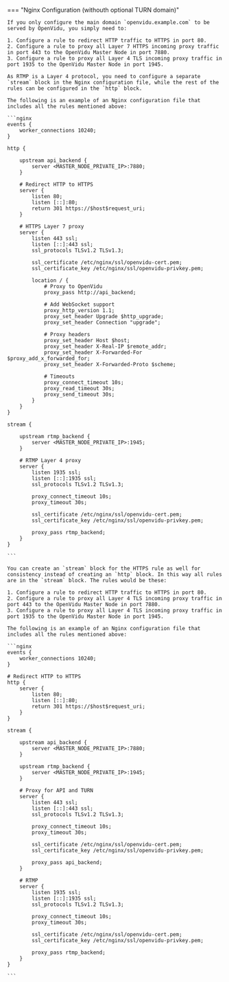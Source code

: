 === "Nginx Configuration (withouth optional TURN domain)"

    If you only configure the main domain `openvidu.example.com` to be served by OpenVidu, you simply need to:

    1. Configure a rule to redirect HTTP traffic to HTTPS in port 80.
    2. Configure a rule to proxy all Layer 7 HTTPS incoming proxy traffic in port 443 to the OpenVidu Master Node in port 7880.
    3. Configure a rule to proxy all Layer 4 TLS incoming proxy traffic in port 1935 to the OpenVidu Master Node in port 1945.

    As RTMP is a Layer 4 protocol, you need to configure a separate `stream` block in the Nginx configuration file, while the rest of the rules can be configured in the `http` block.

    The following is an example of an Nginx configuration file that includes all the rules mentioned above:

    ```nginx
    events {
        worker_connections 10240;
    }

    http {

        upstream api_backend {
            server <MASTER_NODE_PRIVATE_IP>:7880;
        }

        # Redirect HTTP to HTTPS
        server {
            listen 80;
            listen [::]:80;
            return 301 https://$host$request_uri;
        }

        # HTTPS Layer 7 proxy
        server {
            listen 443 ssl;
            listen [::]:443 ssl;
            ssl_protocols TLSv1.2 TLSv1.3;

            ssl_certificate /etc/nginx/ssl/openvidu-cert.pem;
            ssl_certificate_key /etc/nginx/ssl/openvidu-privkey.pem;

            location / {
                # Proxy to OpenVidu
                proxy_pass http://api_backend;

                # Add WebSocket support
                proxy_http_version 1.1;
                proxy_set_header Upgrade $http_upgrade;
                proxy_set_header Connection "upgrade";

                # Proxy headers
                proxy_set_header Host $host;
                proxy_set_header X-Real-IP $remote_addr;
                proxy_set_header X-Forwarded-For $proxy_add_x_forwarded_for;
                proxy_set_header X-Forwarded-Proto $scheme;

                # Timeouts
                proxy_connect_timeout 10s;
                proxy_read_timeout 30s;
                proxy_send_timeout 30s;
            }
        }
    }

    stream {

        upstream rtmp_backend {
            server <MASTER_NODE_PRIVATE_IP>:1945;
        }

        # RTMP Layer 4 proxy
        server {
            listen 1935 ssl;
            listen [::]:1935 ssl;
            ssl_protocols TLSv1.2 TLSv1.3;

            proxy_connect_timeout 10s;
            proxy_timeout 30s;

            ssl_certificate /etc/nginx/ssl/openvidu-cert.pem;
            ssl_certificate_key /etc/nginx/ssl/openvidu-privkey.pem;

            proxy_pass rtmp_backend;
        }
    }

    ```

    You can create an `stream` block for the HTTPS rule as well for consistency instead of creating an `http` block. In this way all rules are in the `stream` block. The rules would be these:

    1. Configure a rule to redirect HTTP traffic to HTTPS in port 80.
    2. Configure a rule to proxy all Layer 4 TLS incoming proxy traffic in port 443 to the OpenVidu Master Node in port 7880.
    3. Configure a rule to proxy all Layer 4 TLS incoming proxy traffic in port 1935 to the OpenVidu Master Node in port 1945.

    The following is an example of an Nginx configuration file that includes all the rules mentioned above:

    ```nginx
    events {
        worker_connections 10240;
    }

    # Redirect HTTP to HTTPS
    http {
        server {
            listen 80;
            listen [::]:80;
            return 301 https://$host$request_uri;
        }
    }

    stream {

        upstream api_backend {
            server <MASTER_NODE_PRIVATE_IP>:7880;
        }

        upstream rtmp_backend {
            server <MASTER_NODE_PRIVATE_IP>:1945;
        }

        # Proxy for API and TURN
        server {
            listen 443 ssl;
            listen [::]:443 ssl;
            ssl_protocols TLSv1.2 TLSv1.3;

            proxy_connect_timeout 10s;
            proxy_timeout 30s;

            ssl_certificate /etc/nginx/ssl/openvidu-cert.pem;
            ssl_certificate_key /etc/nginx/ssl/openvidu-privkey.pem;

            proxy_pass api_backend;
        }

        # RTMP
        server {
            listen 1935 ssl;
            listen [::]:1935 ssl;
            ssl_protocols TLSv1.2 TLSv1.3;

            proxy_connect_timeout 10s;
            proxy_timeout 30s;

            ssl_certificate /etc/nginx/ssl/openvidu-cert.pem;
            ssl_certificate_key /etc/nginx/ssl/openvidu-privkey.pem;

            proxy_pass rtmp_backend;
        }
    }

    ```
